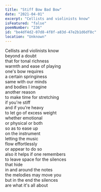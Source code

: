 ```yaml
---
title: "Stiff Bow Bad Bow"
date: "2021-04-01"
excerpt: "Cellists and violinists know"
isFeatured: "false"
poemNumber: "236"
id: "be4df4d2-07d8-4f8f-a83d-47e2b1d6df8c"
location: "Unknown"
---
```


Cellists and violinists know  
beyond a doubt  
that for tonal richness  
warmth and ease of playing  
one's bow requires  
a certain springiness  
same with our minds  
and bodies I imagine  
another reason  
to make time for stretching  
if you're stiff  
and if you're heavy  
to let go of excess weight  
whether emotional  
or physical or both  
so as to ease up  
on the instrument  
letting the music  
flow effortlessly  
or appear to do so  
also it helps if one remembers  
to leave space for the silences  
that hide  
in and around the notes  
the melodies may move you  
but in the end the silences  
are what it's all about
